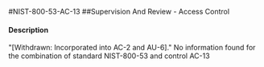 #NIST-800-53-AC-13
##Supervision And Review - Access Control
#### Description
"[Withdrawn: Incorporated into AC-2 and AU-6]."
No information found for the combination of standard NIST-800-53 and control AC-13
